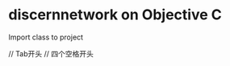 # discernnetwork on Objective C<br>

Import class to project<br>


<html> // Tab开头
    <title>Reachability *rech = [Reachability reachabilityWithHostName:@"www.apple.com"];<br>
NetworkStatus netStatus = [rech currentReachabilityStatus];<br>
if (netStatus == NotReachable) {<br>
	return @"No network";<br>
	}<br>
else if (netStatus == ReachableViaWiFi){<br>
	//Wifi<br>
	return @"Wifi";<br>
	}<br>
else if (netStatus == kReachableVia2G){<br>
	//2G<br>
	return @"2G";<br>
	}<br>
	else if (netStatus == kReachableVia3G){<br>
	//3G<br>
	return @"3G";<br>
	}<br>
	else if (netStatus == kReachableVia4G){<br>
	//4G<br>
	return @"4G";<br>
	}<br>
	else{<br>
	return @"Error";<br>
	//error<br>
}
</title>
</html> // 四个空格开头
